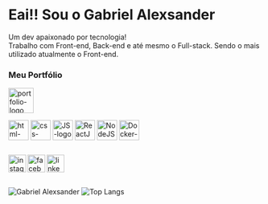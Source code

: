 # Eai!! Sou o Gabriel Alexsander


Um dev apaixonado por tecnologia!<br>
Trabalho com Front-end, Back-end e até mesmo o Full-stack. Sendo o mais utilizado atualmente o Front-end.

### Meu Portfólio
<div align="left" width="50px">
<a href="https://gabrielabreu.vercel.app">
<img align="left" width="50px" src="https://cdn-icons-png.flaticon.com/128/9537/9537970.png" alt="portfolio-logo"/> 
</a>
</div>
<br>
<br>

##

<div>       
<img alt="html-logo" width="40px" align="center" src="https://cdn.jsdelivr.net/gh/devicons/devicon/icons/html5/html5-original.svg">
<img alt="css-logo" width="40px" align="center" src="https://cdn.jsdelivr.net/gh/devicons/devicon/icons/css3/css3-original.svg">
<img alt="JS-logo" width="40px"  align="center" src="https://cdn.jsdelivr.net/gh/devicons/devicon/icons/javascript/javascript-plain.svg">
<img alt="ReactJS-logo" width="40px"  align="center" src="https://cdn.jsdelivr.net/gh/devicons/devicon/icons/react/react-original.svg">
<img alt="NodeJS-logo" width="40px"  align="center" src="https://cdn.jsdelivr.net/gh/devicons/devicon/icons/nodejs/nodejs-original.svg">
<img alt="Docker-logo" width="40px" align="center" src="https://cdn.jsdelivr.net/gh/devicons/devicon/icons/docker/docker-original.svg">
</div>

##

<div>
<a href="https://www.instagram.com/bielx_dfend/" target="_blank"> 
<img align="left" height="35px" src="https://img.shields.io/badge/Instagram-E4405F?style=for-the-badge&logo=instagram&logoColor=white" target="_blank" alt="instagram-logo"/>
</a>

<a href="https://www.facebook.com/profile.php?id=100007771186703" target="_blank"> 
<img align="left" height="35px" src="https://img.shields.io/badge/Facebook-1877F2?style=for-the-badge&logo=facebook&logoColor=white" target="_blank" alt="facebook-logo"/>
</a>

<a href="https://www.linkedin.com/in/gabriel-alexsander-faria-abreu-b461b1250/" target="_blank"> 
<img align="left" height="35px" src="https://img.shields.io/badge/LinkedIn-0077B5?style=for-the-badge&logo=linkedin&logoColor=white" target="_blank" alt="linkedin-logo"/> 
</a>
</div>
<br>
<br>
<br>


![Gabriel Alexsander](https://github-readme-stats.vercel.app/api?username=gabrielalexsander18&show_icons=true&theme=dark)  ![Top Langs](https://github-readme-stats.vercel.app/api/top-langs/?username=gabrielalexsander18&layout=compact&theme=dark)
